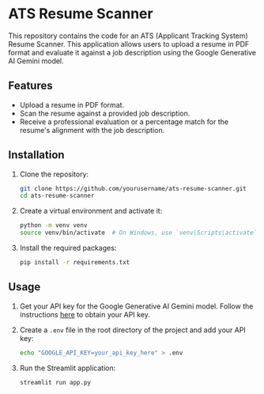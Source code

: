 # ATS Resume Scanner

This repository contains the code for an ATS (Applicant Tracking System) Resume Scanner. This application allows users to upload a resume in PDF format and evaluate it against a job description using the Google Generative AI Gemini model.

## Features

- Upload a resume in PDF format.
- Scan the resume against a provided job description.
- Receive a professional evaluation or a percentage match for the resume's alignment with the job description.

## Installation

1. Clone the repository:

    ```sh
    git clone https://github.com/yourusername/ats-resume-scanner.git
    cd ats-resume-scanner
    ```

2. Create a virtual environment and activate it:

    ```sh
    python -m venv venv
    source venv/bin/activate  # On Windows, use `venv\Scripts\activate`
    ```

3. Install the required packages:

    ```sh
    pip install -r requirements.txt
    ```

## Usage

1. Get your API key for the Google Generative AI Gemini model. Follow the instructions [here](https://ai.google.dev/gemini-api/docs/api-key) to obtain your API key.

2. Create a `.env` file in the root directory of the project and add your API key:

    ```sh
    echo "GOOGLE_API_KEY=your_api_key_here" > .env
    ```

3. Run the Streamlit application:

    ```sh
    streamlit run app.py
    ```